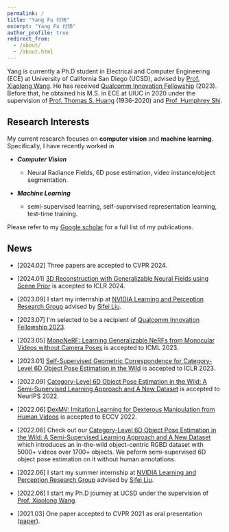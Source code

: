 ```yaml
---
permalink: /
title: "Yang Fu 付旸"
excerpt: "Yang Fu 付旸"
author_profile: true
redirect_from:
  - /about/
  - /about.html
---
```


Yang is currently a Ph.D student in Electrical and Computer Engineering (ECE) at University of California San Diego (UCSD), advised by [Prof. Xiaolong Wang](https://xiaolonw.github.io/). He has received [Qualcomm Innovation Fellowship](https://www.qualcomm.com/research/university-relations/innovation-fellowship/2023-north-america) (2023). Before that, he obtained his M.S. in ECE at UIUC in 2020 under the supervision of [Prof. Thomas S. Huang](https://scholar.google.com/citations?user=rGF6-WkAAAAJ&hl=en&oi=ao) (1936-2020) and [Prof. Humphrey Shi](https://www.humphreyshi.com/).

## Research Interests

My current research focuses on **computer vision** and **machine learning**. Specifically, I have recently worked in

- _**Computer Vision**_

  - Neural Radiance Fields, 6D pose estimation, video instance/object segmentation.

- _**Machine Learning**_
  - semi-supervised learning, self-supervised representation learning, test-time training.

Please refer to my [Google scholar](https://scholar.google.com/citations?user=bioUtz4AAAAJ&hl=en) for a full list of my publications.

## News

- \[2024.02\] Three papers are accepted to CVPR 2024.
- \[2024.01\] [3D Reconstruction with Generalizable Neural Fields using Scene Prior](https://oasisyang.github.io/neural-prior/) is accepted to ICLR 2024.
- \[2023.09\] I start my internship at [NVIDIA Learning and Perception Research Group](https://research.nvidia.com/labs/lpr/) advised by [Sifei Liu](https://research.nvidia.com/person/sifei-liu).
- \[2023.07\] I'm selected to be a recipient of [Qualcomm Innovation Fellowship 2023](https://www.qualcomm.com/research/university-relations/innovation-fellowship/2023-north-america).
- \[2023.05\] [MonoNeRF: Learning Generalizable NeRFs from Monocular Videos without Camera Poses](https://oasisyang.github.io/mononerf/) is accepted to ICML 2023.
- \[2023.01\] [Self-Supervised Geometric Correspondence for Category-Level 6D Object Pose Estimation in the Wild](https://kywind.github.io/self-pose) is accepted to ICLR 2023.
- \[2022.09\] [Category-Level 6D Object Pose Estimation in the Wild: A Semi-Supervised Learning Approach and A New Dataset](https://oasisyang.github.io/semi-pose/) is accepted to NeurIPS 2022.

- \[2022.06\] [DexMV: Imitation Learning for Dexterous Manipulation from Human Videos](https://yzqin.github.io/dexmv/) is accepted to ECCV 2022.

- \[2022.06\] Check out our [Category-Level 6D Object Pose Estimation in the Wild: A Semi-Supervised Learning Approach and A New Dataset](https://oasisyang.github.io/semi-pose/) which introduces an in-the-wild object-centric RGBD dataset with 5000+ videos over 1700+ objects. We peform semi-supervised 6D object pose estimation on it without human annotations.

- \[2022.06\] I start my summer internship at [NVIDIA Learning and Perception Research Group](https://research.nvidia.com/labs/lpr/) advised by [Sifei Liu](https://research.nvidia.com/person/sifei-liu).

<!-- - \[2022.06\] I'm co-organizing The 4th Large-scale Video Object Segmentation Challenge at CVPR 2022. The website is [here](https://youtube-vos.org/challenge/2022/). -->

- \[2022.06\] I start my Ph.D journey at UCSD under the supervision of [Prof. Xiaolong Wang](<(https://xiaolonw.github.io/)>).

- \[2021.03\] One paper accepted to CVPR 2021 as oral presentation ([paper](https://arxiv.org/pdf/2104.00287.pdf)).

<!-- * \[2021.02\] I'm co-organizing The 3rd Large-scale Video Object Segmentation Challenge at CVPR 2021. The website is [here](https://youtube-vos.org/challenge/2021/).

* \[2020.12\] One paper accepted to AAAI 2021.

*  \[2020.05\] I start my summer internship at Nvidia Research

*  \[2019.07\] One paper accepted to ICCV 2019 as oral presentation ([paper](https://openaccess.thecvf.com/content_ICCV_2019/papers/Fu_Self-Similarity_Grouping_A_Simple_Unsupervised_Cross_Domain_Adaptation_Approach_for_ICCV_2019_paper.pdf)).

*  \[2019.01\] Two papers accepted to AAAI 2019. -->
